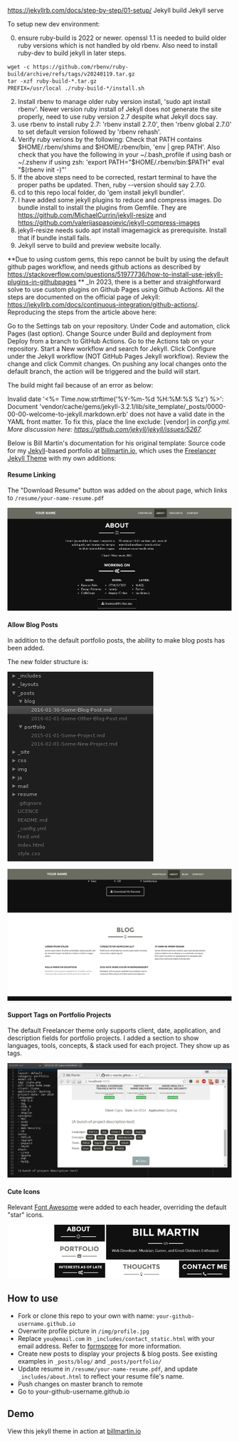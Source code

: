 https://jekyllrb.com/docs/step-by-step/01-setup/
Jekyll build
Jekyll serve

To setup new dev environment:

0. ensure ruby-build is 2022 or newer. openssl 1.1 is needed to build older ruby versions which is not handled by old rbenv. Also need to install ruby-dev to build jekyll in later steps.
```
wget -c https://github.com/rbenv/ruby-build/archive/refs/tags/v20240119.tar.gz
tar -xzf ruby-build-*.tar.gz
PREFIX=/usr/local ./ruby-build-*/install.sh
```
2. Install rbenv to manage older ruby version install, 'sudo apt install rbenv'. Newer version ruby install of Jekyll does not generate the site properly, need to use ruby version 2.7 despite what Jekyll docs say.
3. use rbenv to install ruby 2.7: 'rbenv install 2.7.0', then 'rbenv global 2.7.0' to set default version followed by 'rbenv rehash'.
4. Verify ruby verions by the following: Check that PATH contains $HOME/.rbenv/shims and $HOME/.rbenv/bin, 'env | grep PATH'. Also check that you have the following in your ~/.bash_profile if using bash or ~/.zshenv if using zsh: 'export PATH="$HOME/.rbenv/bin:$PATH"
eval "$(rbenv init -)"'
5. If the above steps need to be corrected, restart terminal to have the proper paths be updated. Then, ruby --version should say 2.7.0.
6. cd to this repo local folder, do 'gem install jekyll bundler'.
7. I have added some jekyll plugins to reduce and compress images. Do bundle install to install the plugins from Gemfile. They are https://github.com/MichaelCurrin/jekyll-resize and https://github.com/valerijaspasojevic/jekyll-compress-images
8. jekyll-resize needs sudo apt install imagemagick as prerequisite. Install that if bundle install fails.
9. Jekyll serve to build and preview website locally.

**Due to using custom gems, this repo cannot be built by using the default github pages workflow, and needs github actions as described by https://stackoverflow.com/questions/51977736/how-to-install-use-jekyll-plugins-in-githubpages **
_In 2023, there is a better and straightforward solve to use custom plugins on Github Pages using Github Actions. All the steps are documented on the official page of Jekyll: https://jekyllrb.com/docs/continuous-integration/github-actions/. Reproducing the steps from the article above here:

Go to the Settings tab on your repository.
Under Code and automation, click Pages (last option).
Change Source under Build and deployment from Deploy from a branch to GitHub Actions.
Go to the Actions tab on your repository.
Start a New workflow and search for Jekyll.
Click Configure under the Jekyll workflow (NOT GitHub Pages Jekyll workflow).
Review the change and click Commit changes.
On pushing any local changes onto the default branch, the action will be triggered and the build will start.

The build might fail because of an error as below:

 Invalid date '<%= Time.now.strftime('%Y-%m-%d %H:%M:%S %z') %>': Document 'vendor/cache/gems/jekyll-3.2.1/lib/site_template/_posts/0000-00-00-welcome-to-jekyll.markdown.erb' does not have a valid date in the YAML front matter.
To fix this, place the line exclude: [vendor] in _config.yml. More discussion here: https://github.com/jekyll/jekyll/issues/5267._

Below is Bill Martin's documentation for his original template:
Source code for my [Jekyll](https://jekyllrb.com/)-based portfolio at [billmartin.io](http://billmartin.io), which uses the [Freelancer Jekyll Theme](https://github.com/jeromelachaud/freelancer-theme) with my own additions:

#### Resume Linking
The "Download Resume" button was added on the about page, which links to ```/resume/your-name-resume.pdf```

![Screenshot of "Download Resume" Button on About Page](/img/readme/resume_button.png)

#### Allow Blog Posts
In addition to the default portfolio posts, the ability to make blog posts has been added.

The new folder structure is:

![Screenshot of posts folder structure for blog and portfolio posts](/img/readme/posts_folder_structure.png)

![Screenshot of example blog grid view](/img/readme/blog_screenshot.png)

#### Support Tags on Portfolio Projects
The default Freelancer theme only supports client, date, application, and description fields for portfolio projects. I added a section to show languages, tools, concepts, & stack used for each project. They show up as tags.

![Screenshot of tags feature and markdown](/img/readme/tags.png)

#### Cute Icons
Relevant [Font Awesome](https://fortawesome.github.io/Font-Awesome/) were added to each header, overriding the default "star" icons.

![Screenshot of added header icons](/img/readme/icons.png)

## How to use
 - Fork or clone this repo to your own with name: ```your-github-username.github.io```
 - Overwrite profile picture in `/img/profile.jpg`
 - Replace `you@email.com` in `_includes/contact_static.html` with your email address. Refer to [formspree](http://formspree.io/) for more information.
 - Create new posts to display your projects & blog posts. See existing examples in ```_posts/blog/``` and ```_posts/portfolio/```
 - Update resume in ```/resume/your-name-resume.pdf```, and update ```_includes/about.html``` to reflect your resume file's name.
 - Push changes on master branch to remote
 - Go to your-github-username.github.io

## Demo
View this jekyll theme in action at [billmartin.io](http://billmartin.io)

